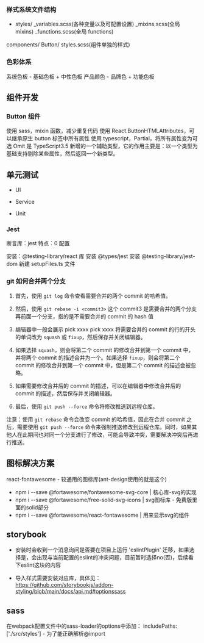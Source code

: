 ### 样式系统文件结构

-   styles/
    \_variables.scss(各种变量以及可配置设置)
    \_mixins.scss(全局 mixins)
    \_functions.scss(全局 functions)

components/
Button/
styles.scss(组件单独的样式)

### 色彩体系

系统色板 - 基础色板 + 中性色板
产品颜色 - 品牌色 + 功能色板

## 组件开发

### Button 组件

使用 sass，mixin 函数，减少重复代码
使用 React.ButtonHTMLAttributes，可以继承原生 button 标签中所有属性
使用 typescript，Partial，将所有属性变为可选
Omit 是 TypeScript3.5 新增的一个辅助类型，它的作用主要是：以一个类型为基础支持剔除某些属性，然后返回一个新类型。

## 单元测试

-   UI

-   Service

-   Unit

### Jest

断言库：jest
特点：0 配置

安装：@testing-library/react 库
安装 @types/jest
安装 @testing-library/jest-dom
新建 setupFiles.ts 文件

### git 如何合并两个分支

1. 首先，使用 `git log` 命令查看需要合并的两个 commit 的哈希值。

2. 然后，使用 `git rebase -i <commit3>` 这个 commit3 是需要合并的两个分支再前面一个分支，指的是不需要合并的 commit 的 hash 值

3. 编辑器中一般会展示 pick xxxx pick xxxx
   将需要合并的 commit 的行的开头的单词改为 `squash` 或 `fixup`，然后保存并关闭编辑器。

4. 如果选择 `squash`，则会将第二个 commit 的修改合并到第一个 commit 中，并将两个 commit 的描述合并为一个。如果选择 `fixup`，则会将第二个 commit 的修改合并到第一个 commit 中，但是第二个 commit 的描述会被忽略。

5. 如果需要修改合并后的 commit 的描述，可以在编辑器中修改合并后的 commit 的描述，然后保存并关闭编辑器。

6. 最后，使用 `git push --force` 命令将修改推送到远程仓库。

注意：使用 `git rebase` 命令会改变 commit 的哈希值，因此在合并 commit 之后，需要使用 `git push --force` 命令来强制推送修改到远程仓库。同时，如果其他人在此期间也对同一个分支进行了修改，可能会导致冲突，需要解决冲突后再进行推送。

## 图标解决方案 

react-fontawesome - 较通用的图标库(ant-design使用的就是这个)
- npm i --save @fortawesome/fontawesome-svg-core | 核心库-svg的实现
- npm i --save @fortawesome/free-solid-svg-icons | svg图标库 - 免费版里面的solid部分
- npm i --save @fortawesome/react-fontawesome | 用来显示svg的组件

## storybook

- 安装时会收到一个消息询问是否要在项目上运行 'eslintPlugin' 迁移，如果选择是，会出现与当前配置的eslint的冲突问题，目前暂时选择no(否)，后续看下eslint这块的内容

- 导入样式需要安装对应库，具体见：https://github.com/storybookjs/addon-styling/blob/main/docs/api.md#optionssass

## sass
在webpack配置文件中的sass-loader的options中添加： includePaths: ['./src/styles'] - 为了能正确解析@import
